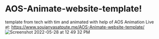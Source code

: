 # AOS-Animate-website-template!
template from tech with tim and animated with help of AOS Animation
Live at: https://www.soujanyasatpute.me/AOS-Animate-website-template/
![Screenshot 2022-05-28 at 12 49 32 PM](https://user-images.githubusercontent.com/99108578/170815127-e51a1733-2ad0-4011-84a1-79a42437e4af.png)
